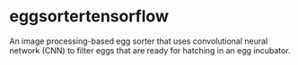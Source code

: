 # eggsortertensorflow
An image processing-based egg sorter that uses convolutional neural network (CNN) to filter eggs that are ready for hatching in an egg incubator.
